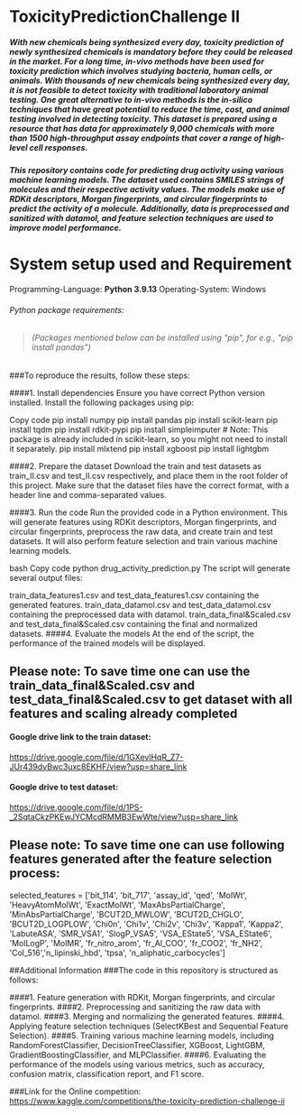 # ToxicityPredictionChallenge II

##### With new chemicals being synthesized every day, toxicity prediction of newly synthesized chemicals is mandatory before they could be released in the market. For a long time, *in-vivo* methods have been used for toxicity prediction which involves studying bacteria, human cells, or animals. With thousands of new chemicals being synthesized every day, it is not feasible to detect toxicity with traditional laboratory animal testing. One great alternative to *in-vivo* methods is the *in-silico* techniques that have great potential to reduce the time, cost, and animal testing involved in detecting toxicity. This dataset is prepared using a resource that has data for approximately 9,000 chemicals with more than 1500 high-throughput assay endpoints that cover a range of high-level cell responses.

##### This repository contains code for predicting drug activity using various machine learning models. The dataset used contains SMILES strings of molecules and their respective activity values. The models make use of RDKit descriptors, Morgan fingerprints, and circular fingerprints to predict the activity of a molecule. Additionally, data is preprocessed and sanitized with datamol, and feature selection techniques are used to improve model performance.


# System setup used and Requirement
Programming-Language: **Python 3.9.13** 
Operating-System: Windows 
	
###### Python package requirements:
> ###### (Packages mentioned below can be installed using "pip", for e.g., "pip install pandas")


###To reproduce the results, follow these steps:

####1. Install dependencies
Ensure you have correct Python version installed. Install the following packages using pip:

Copy code
pip install numpy
pip install pandas
pip install scikit-learn
pip install tqdm
pip install rdkit-pypi
pip install simpleimputer  # Note: This package is already included in scikit-learn, so you might not need to install it separately.
pip install mlxtend
pip install xgboost
pip install lightgbm


####2. Prepare the dataset
Download the train and test datasets as train_II.csv and test_II.csv respectively, and place them in the root folder of this project.
Make sure that the dataset files have the correct format, with a header line and comma-separated values. 


####3. Run the code
Run the provided code in a Python environment. This will generate features using RDKit descriptors, Morgan fingerprints, and circular fingerprints, preprocess the raw data, and create train and test datasets. It will also perform feature selection and train various machine learning models.

bash
Copy code
python drug_activity_prediction.py
The script will generate several output files:

train_data_features1.csv and test_data_features1.csv containing the generated features.
train_data_datamol.csv and test_data_datamol.csv containing the preprocessed data with datamol.
train_data_final&Scaled.csv and test_data_final&Scaled.csv containing the final and normalized datasets.
####4. Evaluate the models
At the end of the script, the performance of the trained models will be displayed.

## Please note: To save time one can use the train_data_final&Scaled.csv and test_data_final&Scaled.csv to get dataset with all features and scaling already completed
#### Google drive link to the train dataset: 
https://drive.google.com/file/d/1GXevlHqR_Z7-JUr439dyBwc3uxc8EKHF/view?usp=share_link

#### Google drive to test dataset: 
https://drive.google.com/file/d/1PS-_2SqtaCkzPKEwJYCMcdRMMB3EwWte/view?usp=share_link

## Please note: To save time one can use following features generated after the feature selection process: 

selected_features = ['bit_114',
 'bit_717',
 'assay_id',
 'qed',
 'MolWt',
 'HeavyAtomMolWt',
 'ExactMolWt',
 'MaxAbsPartialCharge',
 'MinAbsPartialCharge',
 'BCUT2D_MWLOW',
 'BCUT2D_CHGLO',
 'BCUT2D_LOGPLOW',
 'Chi0n',
 'Chi1v',
 'Chi2v',
 'Chi3v',
 'Kappa1',
 'Kappa2',
 'LabuteASA',
 'SMR_VSA1',
 'SlogP_VSA5',
 'VSA_EState5',
 'VSA_EState6',
 'MolLogP',
 'MolMR',
 'fr_nitro_arom',
 'fr_Al_COO',
 'fr_COO2',
 'fr_NH2',
 'Col_516','n_lipinski_hbd', 'tpsa', 'n_aliphatic_carbocycles']
 

##Additional Information
###The code in this repository is structured as follows:

####1. Feature generation with RDKit, Morgan fingerprints, and circular fingerprints.
####2. Preprocessing and sanitizing the raw data with datamol.
####3. Merging and normalizing the generated features.
####4. Applying feature selection techniques (SelectKBest and Sequential Feature Selection).
####5. Training various machine learning models, including RandomForestClassifier, DecisionTreeClassifier, XGBoost, LightGBM, GradientBoostingClassifier, and MLPClassifier.
####6. Evaluating the performance of the models using various metrics, such as accuracy, confusion matrix, classification report, and F1 score.   

###Link for the Online competition:
https://www.kaggle.com/competitions/the-toxicity-prediction-challenge-ii